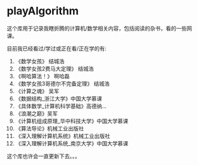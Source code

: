 # playAlgorithm

这个库用于记录我瞎折腾的计算机/数学相关内容，包括阅读的杂书，看的一些网课。

目前我已经看过/学过或正在看/正在学的有:

1. 《数学女孩》 结城浩
2. 《数学女孩2费马大定理》 结城浩
3. 《啊哈算法！》 啊哈磊
4. 《数学女孩3哥德尔不完备定理》 结城浩
5. 《计算之魂》 吴军
6. 《数据结构_浙江大学》中国大学慕课
7. 《具体数学_计算机科学基础》高德纳...
8. 《浪潮之巅》吴军
9. 《计算机组成原理_华中科技大学》中国大学慕课
10. 《算法导论》机械工业出版社
11. 《深入理解计算机系统》机械工业出版社
12. 《深入理解计算机系统_南京大学》中国大学慕课

这个库也许会一直更新下去。。。
